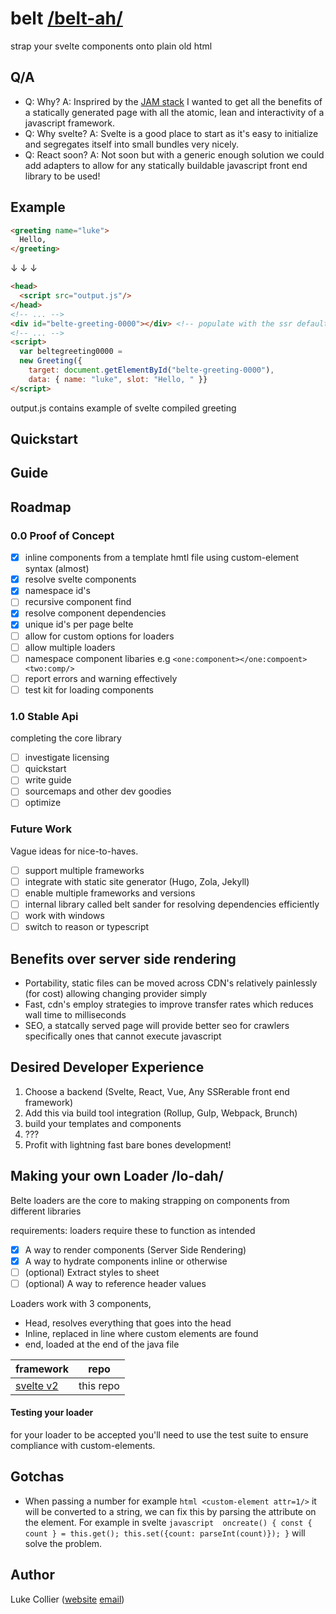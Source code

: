 # belt [/belt-ah/](https://dictionary.cambridge.org/pronunciation/english/belt)
strap your svelte components onto plain old html

## Q/A
- Q: Why?
  A: Insprired by the [JAM stack](https://jamstack.org/) I wanted to get all the benefits of a statically generated page with all the atomic, lean and interactivity of a javascript framework.
- Q: Why svelte?
  A: Svelte is a good place to start as it's easy to initialize and segregates itself into small bundles very nicely.
- Q: React soon?
  A: Not soon but with a generic enough solution we could add adapters to allow for any statically buildable javascript front end library to be used!

## Example

```html
<greeting name="luke">
  Hello, 
</greeting>
```

&darr; &darr; &darr;

```html
<head>
  <script src="output.js"/>
</head>
<!-- ... -->
<div id="belte-greeting-0000"></div> <!-- populate with the ssr default fields -->
<!-- ... -->
<script>
  var beltegreeting0000 = 
  new Greeting({
    target: document.getElementById("belte-greeting-0000"),
    data: { name: "luke", slot: "Hello, " }}
</script>
```

output.js contains example of svelte compiled greeting

## Quickstart

## Guide

## Roadmap
### 0.0 Proof of Concept
- [x] inline components from a template hmtl file using custom-element syntax (almost)
- [x] resolve svelte components
- [x] namespace id's
- [ ] recursive component find 
- [x] resolve component dependencies 
- [x] unique id's per page belte 
- [ ] allow for custom options for loaders
- [ ] allow multiple loaders
- [ ] namespace component libaries e.g `<one:component></one:compoent><two:comp/>`
- [ ] report errors and warning effectively
- [ ] test kit for loading components

### 1.0 Stable Api
completing the core library
- [ ] investigate licensing
- [ ] quickstart
- [ ] write guide
- [ ] sourcemaps and other dev goodies 
- [ ] optimize

### Future Work
Vague ideas for nice-to-haves.
- [ ] support multiple frameworks
- [ ] integrate with static site generator (Hugo, Zola, Jekyll)
- [ ] enable multiple frameworks and versions
- [ ] internal library called belt sander for resolving dependencies efficiently
- [ ] work with windows
- [ ] switch to reason or typescript

## Benefits over server side rendering
- Portability, static files can be moved across CDN's relatively painlessly (for cost) allowing changing provider simply
- Fast, cdn's employ strategies to improve transfer rates which reduces wall time to milliseconds
- SEO, a statcally served page will provide better seo for crawlers specifically ones that cannot execute javascript

## Desired Developer Experience
1. Choose a backend (Svelte, React, Vue, Any SSRerable front end framework)
2. Add this via build tool integration (Rollup, Gulp, Webpack, Brunch)
3. build your templates and components
4. ???
5. Profit with lightning fast bare bones development!

## Making your own Loader /lo-dah/
Belte loaders are the core to making strapping on components from different libraries

requirements:
loaders require these to function as intended
- [x] A way to render components (Server Side Rendering)
- [x] A way to hydrate components inline or otherwise
- [ ] (optional) Extract styles to sheet 
- [ ] (optional) A way to reference header values 

Loaders work with 3 components,
- Head, resolves everything that goes into the head
- Inline, replaced in line where custom elements are found
- end, loaded at the end of the java file

| framework  | repo |
| ------------- | ------------- |
| [svelte v2](https://svelte.technology/)  | this repo |

#### Testing your loader
for your loader to be accepted you'll need to use the test suite to ensure compliance with custom-elements.

## Gotchas
- When passing a number for example ```html <custom-element attr=1/>``` it will be converted to a string, we can fix this by parsing the attribute on the element. For example in svelte ```javascript 
    oncreate() {
      const { count } = this.get();
      this.set({count: parseInt(count)});
		}``` will solve the problem.  

## Author
Luke Collier ([website](https://www.lukecollier.dev) [email](mailto:contact@lukecollier.dev))
